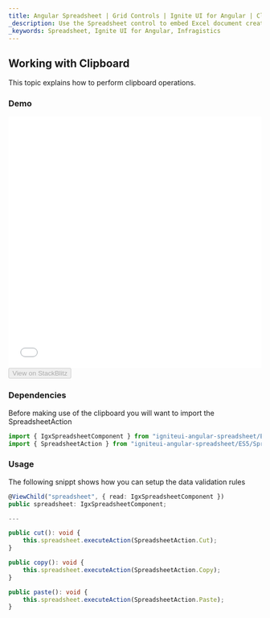 ```yaml
---
title: Angular Spreadsheet | Grid Controls | Ignite UI for Angular | Clipboard | Infragistics |
_description: Use the Spreadsheet control to embed Excel document creation and editing experiences right into your application.
_keywords: Spreadsheet, Ignite UI for Angular, Infragistics
---
```


## Working with Clipboard

This topic explains how to perform clipboard operations.

### Demo

<div class="sample-container" style="height: 500px">
    <iframe id="spreadsheet-clipboard-sample-iframe" src='{environment:demosBaseUrl}/spreadsheet/spreadsheet-clipboard' width="100%" height="100%" seamless frameBorder="0" onload="onSampleIframeContentLoaded(this);"></iframe>
</div>
<div>
    <button data-localize="stackblitz" disabled class="stackblitz-btn"   data-iframe-id="spreadsheet-clipboard-sample-iframe" data-demos-base-url="{environment:demosBaseUrl}">View on StackBlitz
    </button>
</div>

<div class="divider--half"></div>

### Dependencies

Before making use of the clipboard you will want to import the SpreadsheetAction

```typescript
import { IgxSpreadsheetComponent } from "igniteui-angular-spreadsheet/ES5/igx-spreadsheet-component";
import { SpreadsheetAction } from "igniteui-angular-spreadsheet/ES5/SpreadsheetAction";
```

<div class="divider--half"></div>

### Usage

The following snippt shows how you can setup the data validation rules

```typescript
@ViewChild("spreadsheet", { read: IgxSpreadsheetComponent })
public spreadsheet: IgxSpreadsheetComponent;

---

public cut(): void {
    this.spreadsheet.executeAction(SpreadsheetAction.Cut);
}

public copy(): void {
    this.spreadsheet.executeAction(SpreadsheetAction.Copy);
}

public paste(): void {
    this.spreadsheet.executeAction(SpreadsheetAction.Paste);
}
```
